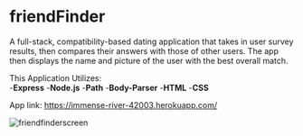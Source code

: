 # friendFinder

A full-stack, compatibility-based dating application that takes in user survey results, then compares their answers with those of other users. The app then displays the name and picture of the user with the best overall match.

This Application Utilizes:
<br>
-<strong>Express</strong>
-<strong>Node.js</strong>
-<strong>Path</strong>
-<strong>Body-Parser</strong>
-<strong>HTML</strong>
-<strong>CSS</strong>

App link: https://immense-river-42003.herokuapp.com/

![friendfinderscreen](https://user-images.githubusercontent.com/25890329/32691964-a2e5f128-c6d5-11e7-96ac-fec6c0869ff9.png)

